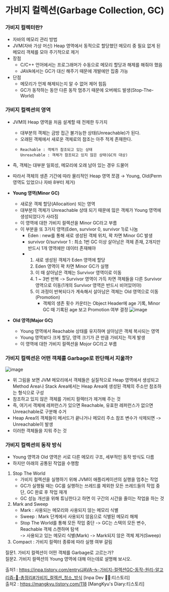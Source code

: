 # 가비지 컬렉션(Garbage Collection, GC)
### 가비지 컬렉터란?
- 자바의 메모리 관리 방법
- JVM(자바 가상 머신) Heap 영역에서 동적으로 할당했던 메모리 중 필요 없게 된 메모리 객체를 모아 주기적으로 제거
- 장점
  - C/C++ 언어에서는 프로그래머가 수동으로 메모리 할당과 해제를 해줘야 했음
  - JAVA에서는 GC가 대신 해주기 때문에 개발에만 집중 가능
- 단점
  - 메모리가 언제 해제되는지 알 수 없어 제어 힘듬
  - GC가 동작하는 동안 다른 동작 멈추기 때문에 오버헤드 발생(Stop-The-World)
    
### 가비지 컬렉션의 영역
- JVM의 Heap 영역을 처음 설계할 때 전제한 두가지
   - 대부분의 객체는 금방 접근 불가능한 상태(Unreachable)가 된다.
   - 오래된 객체에서 새로운 객체로의 참조는 아주 적게 존재한다.
   -     Reachable : 객체가 참조되고 있는 상태
         Unreachable : 객체가 참조되고 있지 않은 상태(GC의 대상)
- 즉, 객체는 대부분 일회성, 메모리에 오래 남아 있는 경우 드물어
- 따라서 객체의 생존 기간에 따라 물리적인 Heap 영역 쪼갬 → Young, Old(Perm 영역도 있었으나 자바 8부터 제거)
- **Young 영역(Minor GC)**
    - 새로운 객체 할당(Allocaition) 되는 영역
    - 대부분의 객체가 Unreachable 상태 되기 때문에 많은 객체가 Young 영역에 생성되었다가 사라짐
    - 이 영역에 대한 가비지 컬렉션을 Minor GC라고 부름
    - 이 부분을 또 3가지 영역(Eden, survivor 0, survivor 1)로 나눔
       - Eden : new를 통해 새로 생성된 객체 위치, 꽉 차면 Minor GC 발생
       - survivor 0/survivor 1 : 최소 1번 GC 이상 살아남은 객체 존재, 2개지만 반드시 1개 영역에만 데이터 존재해야
       - 1. 새로 생성된 객체가 Eden 영역에 할당
         2. Eden 영역이 꽉 차면 Minor GC가 실행
         3. 이 때 살아남은 객체는 Survivor 영역이로 이동
         4. 1 ~ 3번 반복 -> Survivor 영역이 가득 차면 객체들을 다른 Survivor 영역으로 이동(1개의 Survivor 영역은 반드시 비어있어야)
         5. 이 과정이 반복되다가 계속해서 살아남은 객체는 Old 영역으로 이동(Promotion)
            - 객체의 생존 횟수 카운터는 Object Header에 age 기록, Minor GC 때 기록된 age 보고 Promotion 여부 결정
![image](https://github.com/user-attachments/assets/f87662db-7168-49ce-b16a-70644bb9ad49)

- **Old 영역(Major GC)**
    - Young 영역에서 Reachable 상태를 유지하며 살아남은 객체 복사되는 영역
    - Young 영역보다 크게 할당, 영역 크기가 큰 만큼 가비지는 적게 발생
    - 이 영역에 대한 가비지 컬렉션을 Mojor GC라고 부름

### 가비지 컬렉션은 어떤 객체를 Garbage로 판단해서 지울까?
![image](https://github.com/user-attachments/assets/a1d575f3-3be2-4161-8fd8-7460559d3f54)
- 위 그림을 보면 JVM 메모리에서 객체들은 실질적으로 Heap 영역에서 생성되고 Method Area나 Stack Area에서는 Heap Area에 생성된 객체의 주소만 참조하는 형식으로 구성
- 참조하고 있지 않은 객체를 가비지 컬렉터가 제거해 주는 것
- 즉, 여기서 객체에 레퍼런스가 있으면 Reachable, 유효한 레퍼런스가 없으면 Unreachable로 구분해 수거
- Heap Area의 객체들이 메서드가 끝나거나 메모리 주소 참조 변수가 삭제되면 -> Unreachable이 발생
- 이러한 객체들을 지워 주는 것

### 가비지 컬렉션의 동작 방식
- Young 영역과 Old 영역은 서로 다른 메모리 구조, 세부적인 동작 방식도 다름
- 하지만 아래의 공통된 작업을 수행함
1. Stop The World
   - 가비지 컬렉션을 실행하기 위해 JVM이 애플리케이션의 실행을 멈추는 작업
   - GC가 실행될 때는 GC를 실행하는 쓰레드를 제외한 모든 쓰레드들의 작업 중단, GC 완료 후 작업 재개
   - GC 성능 개선을 위해 튜닝한다고 하면 이 구간의 시간을 줄이는 작업을 하는 것
2. Mark and Sweep
   - Mark : 사용되는 메모리와 사용되지 않는 메모리 식별
   - Sweep : Mark 단계에서 사용되지 않음으로 식별된 메모리 해체
   - Stop The World를 통해 모든 작업 중단 -> GC는 스택의 모든 변수, Reachable 객체 스캔하며 탐색   
     -> 사용되고 있는 메모리 식별(Mark) -> Mark되지 않은 객체 제거(Sweep)
3. Compact : 가비지 컬렉터 종류에 따라 실행 여부 갈림    


질문1. 가비지 컬렉션이 어떤 객체를 Garbage로 고르는가?   
질문2. 가비지 컬렉션의 Young 영역에 대해 아는데로 설명해 보시오.   
   
출처1 : https://inpa.tistory.com/entry/JAVA-☕-가비지-컬렉션GC-동작-원리-알고리즘-💯-총정리#가비지_컬렉션_청소_방식 [Inpa Dev 👨‍💻:티스토리]   
출처2 : https://mangkyu.tistory.com/118 [MangKyu's Diary:티스토리]
